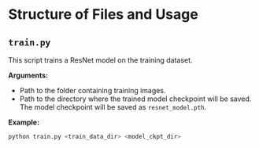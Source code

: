 # Structure of Files and Usage

## `train.py`
This script trains a ResNet model on the training dataset. 

**Arguments:**
- Path to the folder containing training images.
- Path to the directory where the trained model checkpoint will be saved. The model checkpoint will be saved as `resnet_model.pth`.

**Example:**
```bash
python train.py <train_data_dir> <model_ckpt_dir>
